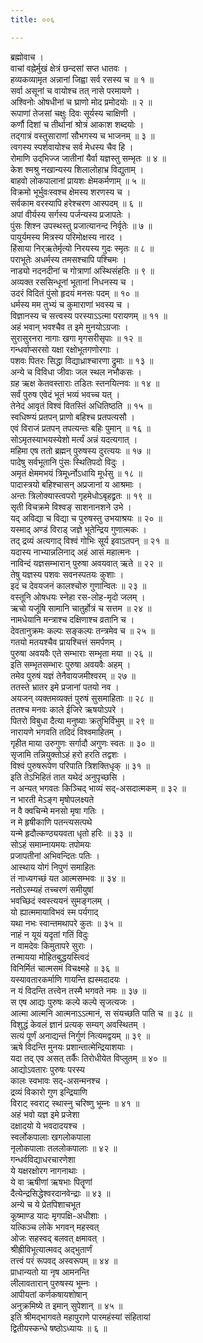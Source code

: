 ```yaml
---
title: ००६

---
```

ब्रह्मोवाच ।  
वाचां वह्नेर्मुखं क्षेत्रं छन्दसां सप्त धातवः ।  
हव्यकव्यामृत अन्नानां जिह्वा सर्व रसस्य च ॥ १ ॥  
सर्वा असूनां च वायोश्च तत् नासे परमायणे ।  
अश्विनोः ओषधीनां च घ्राणो मोद प्रमोदयोः ॥ २ ॥  
रूपाणां तेजसां चक्षुः दिवः सूर्यस्य चाक्षिणी ।  
कर्णौ दिशां च तीर्थानां श्रोत्रं आकाश शब्दयोः ।  
तद्गात्रं वस्तुसाराणां सौभगस्य च भाजनम् ॥ ३ ॥  
त्वगस्य स्पर्शवायोश्च सर्व मेधस्य चैव हि ।  
रोमाणि उद्‌भिज्ज जातीनां यैर्वा यज्ञस्तु सम्भृतः ॥ ४ ॥  
केश श्मश्रु नखान्यस्य शिलालोहाभ्र विद्युताम् ।  
बाहवो लोकपालानां प्रायशः क्षेमकर्मणाम् ॥ ५ ॥  
विक्रमो भूर्भुवःस्वश्च क्षेमस्य शरणस्य च ।  
सर्वकाम वरस्यापि हरेश्चरण आस्पदम् ॥ ६ ॥  
अपां वीर्यस्य सर्गस्य पर्जन्यस्य प्रजापतेः ।  
पुंसः शिश्न उपस्थस्तु प्रजात्यानन्द निर्वृतेः ॥ ७ ॥  
पायुर्यमस्य मित्रस्य परिमोक्षस्य नारद ।  
हिंसाया निर्‌ऋतेर्मृत्यो निरयस्य गुदः स्मृतः ॥ ८ ॥  
पराभूतेः अधर्मस्य तमसश्चापि पश्चिमः ।  
नाड्यो नदनदीनां च गोत्राणां अस्थिसंहतिः ॥ ९ ॥  
अव्यक्त रससिन्धूनां भूतानां निधनस्य च ।  
उदरं विदितं पुंसो हृदयं मनसः पदम् ॥ १० ॥  
धर्मस्य मम तुभ्यं च कुमाराणां भवस्य च ।  
विज्ञानस्य च सत्त्वस्य परस्याऽऽत्मा परायणम् ॥ ११ ॥  
अहं भवान् भवश्चैव त इमे मुनयोऽग्रजाः ।  
सुरासुरनरा नागाः खगा मृगसरीसृपाः ॥ १२ ॥  
गन्धर्वाप्सरसो यक्षा रक्षोभूतगणोरगाः ।  
पशवः पितरः सिद्धा विद्याध्राश्चारणा द्रुमाः ॥ १३ ॥  
अन्ये च विविधा जीवाः जल स्थल नभौकसः ।  
ग्रह ऋक्ष केतवस्ताराः तडितः स्तनयित्नवः ॥ १४ ॥  
सर्वं पुरुष एवेदं भूतं भव्यं भवच्च यत् ।  
तेनेदं आवृतं विश्वं वितस्तिं अधितिष्ठति ॥ १५ ॥  
स्वधिष्ण्यं प्रतपन् प्राणो बहिश्च प्रतपत्यसौ ।  
एवं विराजं प्रतपन् तपत्यन्तः बहिः पुमान् ॥ १६ ॥  
सोऽमृतस्याभयस्येशो मर्त्यं अन्नं यदत्यगात् ।  
महिमा एष ततो ब्रह्मन् पुरुषस्य दुरत्ययः ॥ १७ ॥  
पादेषु सर्वभूतानि पुंसः स्थितिपदो विदुः ।  
अमृतं क्षेममभयं त्रिमूर्ध्नोऽधायि मूर्धसु ॥ १८ ॥  
पादास्त्रयो बहिश्चासन् अप्रजानां य आश्रमाः ।  
अन्तः त्रिलोक्यास्त्वपरो गृहमेधोऽबृहद्व्रतः ॥ १९ ॥  
सृती विचक्रमे विश्वङ् साशनानशने उभे ।  
यद् अविद्या च विद्या च पुरुषस्तु उभयाश्रयः ॥ २० ॥  
यस्माद् अण्डं विराड् जज्ञे भूतेन्द्रिय गुणात्मकः ।  
तद् द्रव्यं अत्यगाद् विश्वं गोभिः सूर्य इवाऽतपन् ॥ २१ ॥  
यदास्य नाभ्यान्नलिनाद् अहं आसं महात्मनः ।  
नाविन्दं यज्ञसम्भारान् पुरुषा अवयवात् ऋते ॥ २२ ॥  
तेषु यज्ञस्य पशवः सवनस्पतयः कुशाः ।  
इदं च देवयजनं कालश्चोरु गुणान्वितः ॥ २३ ॥  
वस्तूनि ओषधयः स्नेहा रस-लोह-मृदो जलम् ।  
ऋचो यजूंषि सामानि चातुर्होत्रं च सत्तम ॥ २४ ॥  
नामधेयानि मन्त्राश्च दक्षिणाश्च व्रतानि च ।  
देवतानुक्रमः कल्पः सङ्कल्पः तन्त्रमेव च ॥ २५ ॥  
गतयो मतयश्चैव प्रायश्चित्तं समर्पणम् ।  
पुरुषा अवयवैः एते सम्भाराः सम्भृता मया ॥ २६ ॥  
इति सम्भृतसम्भारः पुरुषा अवयवैः अहम् ।  
तमेव पुरुषं यज्ञं तेनैवायजमीश्वरम् ॥ २७ ॥  
ततस्ते भ्रातर इमे प्रजानां पतयो नव ।  
अयजन् व्यक्तमव्यक्तं पुरुषं सुसमाहिताः ॥ २८ ॥  
ततश्च मनवः काले ईजिरे ऋषयोऽपरे ।  
पितरो विबुधा दैत्या मनुष्याः क्रतुभिर्विभुम् ॥ २९ ॥  
नारायणे भगवति तदिदं विश्वमाहितम् ।  
गृहीत माया उरुगुणः सर्गादौ अगुणः स्वतः ॥ ३० ॥  
सृजामि तन्नियुक्तोऽहं हरो हरति तद्वशः ।  
विश्वं पुरुषरूपेण परिपाति त्रिशक्तिधृक् ॥ ३१ ॥  
इति तेऽभिहितं तात यथेदं अनुपृच्छसि ।  
न अन्यत् भगवतः किञ्चिद् भाव्यं सद्-असदात्मकम् ॥ ३२ ॥  
न भारती मेऽङ्ग मृषोपलक्ष्यते  
न वै क्वचिन्मे मनसो मृषा गतिः ।  
न मे हृषीकाणि पतन्त्यसत्पथे  
यन्मे हृदौत्कण्ठ्ययवता धृतो हरिः ॥ ३३ ॥  
सोऽहं समाम्नायमयः तपोमयः  
प्रजापतीनां अभिवन्दितः पतिः ।  
आस्थाय योगं निपुणं समाहितः  
तं नाध्यगच्छं यत आत्मसम्भवः ॥ ३४ ॥  
नतोऽस्म्यहं तच्चरणं समीयुषां  
भवच्छिदं स्वस्त्ययनं सुमङ्गलम् ।  
यो ह्यात्ममायाविभवं स्म पर्यगाद्  
यथा नभः स्वान्तमथापरे कुतः ॥ ३५ ॥  
नाहं न यूयं यदृतां गतिं विदुः  
न वामदेवः किमुतापरे सुराः ।  
तन्मायया मोहितबुद्धयस्त्विदं  
विनिर्मितं चात्मसमं विचक्ष्महे ॥ ३६ ॥  
यस्यावतारकर्माणि गायन्ति ह्यस्मदादयः ।  
न यं विदन्ति तत्त्वेन तस्मै भगवते नमः ॥ ३७ ॥  
स एष आद्यः पुरुषः कल्पे कल्पे सृजत्यजः ।  
आत्मा आत्मनि आत्मनाऽऽत्मानं, स संयच्छति पाति च ॥ ३८ ॥  
विशुद्धं केवलं ज्ञानं प्रत्यक् सम्यग् अवस्थितम् ।  
सत्यं पूर्णं अनाद्यन्तं निर्गुणं नित्यमद्वयम् ॥ ३९ ॥  
ऋषे विदन्ति मुनयः प्रशान्तात्मेन्द्रियाशयाः ।  
यदा तद् एव असत् तर्कैः तिरोधीयेत विप्लुतम् ॥ ४० ॥  
आद्योऽवतारः पुरुषः परस्य  
कालः स्वभावः सद्-असन्मनश्च ।  
द्रव्यं विकारो गुण इन्द्रियाणि  
विराट् स्वराट् स्थास्नु चरिष्णु भूम्नः ॥ ४१ ॥  
अहं भवो यज्ञ इमे प्रजेशा  
दक्षादयो ये भवदादयश्च ।  
स्वर्लोकपालाः खगलोकपाला  
नृलोकपालाः तललोकपालाः ॥ ४२ ॥  
गन्धर्वविद्याधरचारणेशा  
ये यक्षरक्षोरग नागनाथाः ।  
ये वा ऋषीणां ऋषभाः पितॄणां  
दैत्येन्द्रसिद्धेश्वरदानवेन्द्राः ॥ ४३ ॥  
अन्ये च ये प्रेतपिशाचभूत  
कूष्माण्ड यादः मृगपक्षि-अधीशाः ।  
यत्किञ्च लोके भगवन् महस्वत्  
ओजः सहस्वद् बलवत् क्षमावत् ।  
श्रीह्रीविभूत्यात्मवद् अद्‌भुतार्णं  
तत्त्वं परं रूपवद् अस्वरूपम् ॥ ४४ ॥  
प्राधान्यतो या नृष आमनन्ति  
लीलावतारान् पुरुषस्य भूम्नः ।  
आपीयतां कर्णकषायशोषान्  
अनुक्रमिष्ये त इमान् सुपेशान् ॥ ४५ ॥  
इति श्रीमद्‌भागवते महापुराणे पारमहंस्यां संहितायां  
द्वितीयस्कन्धे षष्ठोऽध्यायः ॥ ६ ॥